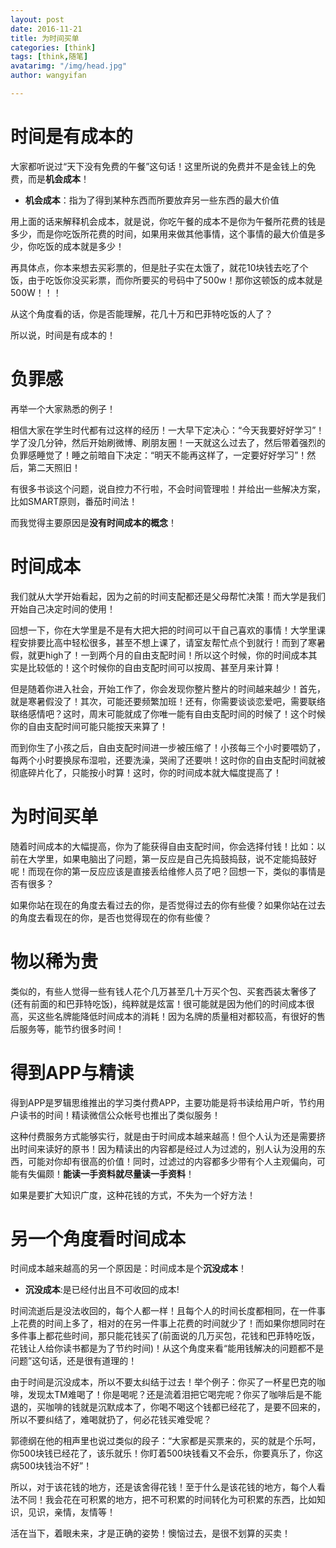 ```yaml
---
layout: post
date: 2016-11-21
title: 为时间买单
categories: [think]
tags: [think,随笔]
avatarimg: "/img/head.jpg"
author: wangyifan

---
```


# 时间是有成本的

大家都听说过“天下没有免费的午餐”这句话！这里所说的免费并不是金钱上的免费，而是**机会成本**！

- **机会成本**：指为了得到某种东西而所要放弃另一些东西的最大价值

用上面的话来解释机会成本，就是说，你吃午餐的成本不是你为午餐所花费的钱是多少，而是你吃饭所花费的时间，如果用来做其他事情，这个事情的最大价值是多少，你吃饭的成本就是多少！

再具体点，你本来想去买彩票的，但是肚子实在太饿了，就花10块钱去吃了个饭，由于吃饭你没买彩票，而你所要买的号码中了500w！那你这顿饭的成本就是500W！！！

从这个角度看的话，你是否能理解，花几十万和巴菲特吃饭的人了？

所以说，时间是有成本的！



# 负罪感

再举一个大家熟悉的例子！

相信大家在学生时代都有过这样的经历！一大早下定决心：“今天我要好好学习”！学了没几分钟，然后开始刷微博、刷朋友圈！一天就这么过去了，然后带着强烈的负罪感睡觉了！睡之前暗自下决定：“明天不能再这样了，一定要好好学习”！然后，第二天照旧！

有很多书谈这个问题，说自控力不行啦，不会时间管理啦！并给出一些解决方案，比如SMART原则，番茄时间法！

而我觉得主要原因是**没有时间成本的概念**！

# 时间成本

我们就从大学开始看起，因为之前的时间支配都还是父母帮忙决策！而大学是我们开始自己决定时间的使用！

回想一下，你在大学里是不是有大把大把的时间可以干自己喜欢的事情！大学里课程安排要比高中轻松很多，甚至不想上课了，请室友帮忙点个到就行！而到了寒暑假，就更high了！一到两个月的自由支配时间！所以这个时候，你的时间成本其实是比较低的！这个时候你的自由支配时间可以按周、甚至月来计算！

但是随着你进入社会，开始工作了，你会发现你整片整片的时间越来越少！首先，就是寒暑假没了！其次，可能还要频繁加班！还有，你需要谈谈恋爱吧，需要联络联络感情吧？这时，周末可能就成了你唯一能有自由支配时间的时候了！这个时候你的自由支配时间可能只能按天来算了！

而到你生了小孩之后，自由支配时间进一步被压缩了！小孩每三个小时要喂奶了，每两个小时要换尿布湿啦，还要洗澡，哭闹了还要哄！这时你的自由支配时间就被彻底碎片化了，只能按小时算！这时，你的时间成本就大幅度提高了！

# 为时间买单

随着时间成本的大幅提高，你为了能获得自由支配时间，你会选择付钱！比如：以前在大学里，如果电脑出了问题，第一反应是自己先捣鼓捣鼓，说不定能捣鼓好呢！而现在你的第一反应应该是直接丢给维修人员了吧？回想一下，类似的事情是否有很多？

如果你站在现在的角度去看过去的你，是否觉得过去的你有些傻？如果你站在过去的角度去看现在的你，是否也觉得现在的你有些傻？

# 物以稀为贵

类似的，有些人觉得一些有钱人花个几万甚至几十万买个包、买套西装太奢侈了(还有前面的和巴菲特吃饭)，纯粹就是炫富！很可能就是因为他们的时间成本很高，买这些名牌能降低时间成本的消耗！因为名牌的质量相对都较高，有很好的售后服务等，能节约很多时间！

# 得到APP与精读

得到APP是罗辑思维推出的学习类付费APP，主要功能是将书读给用户听，节约用户读书的时间！精读微信公众帐号也推出了类似服务！

这种付费服务方式能够实行，就是由于时间成本越来越高！但个人认为还是需要挤出时间来读好的原书！因为精读出的内容都是经过人为过滤的，别人认为没用的东西，可能对你却有很高的价值！同时，过滤过的内容都多少带有个人主观偏向，可能有失偏颇！**能读一手资料就尽量读一手资料**！

如果是要扩大知识广度，这种花钱的方式，不失为一个好方法！

# 另一个角度看时间成本

时间成本越来越高的另一个原因是：时间成本是个**沉没成本**！

- **沉没成本**:是已经付出且不可收回的成本!

时间流逝后是没法收回的，每个人都一样！且每个人的时间长度都相同，在一件事上花费的时间上多了，相对的在另一件事上花费的时间就少了！而如果你想同时在多件事上都花些时间，那只能花钱买了(前面说的几万买包，花钱和巴菲特吃饭，花钱让人给你读书都是为了节约时间)！从这个角度来看“能用钱解决的问题都不是问题”这句话，还是很有道理的！

由于时间是沉没成本，所以不要太纠结于过去！举个例子：你买了一杯星巴克的咖啡，发现太TM难喝了！你是喝呢？还是流着泪把它喝完呢？你买了咖啡后是不能退的，买咖啡的钱就是沉默成本了，你喝不喝这个钱都已经花了，是要不回来的，所以不要纠结了，难喝就扔了，何必花钱买难受呢？

郭德纲在他的相声里也说过类似的段子：“大家都是买票来的，买的就是个乐呵，你500块钱已经花了，该乐就乐！你盯着500块钱看又不会乐，你要真乐了，你这病500块钱治不好”！

所以，对于该花钱的地方，还是该舍得花钱！至于什么是该花钱的地方，每个人看法不同！我会花在可积累的地方，把不可积累的时间转化为可积累的东西，比如知识，见识，亲情，友情等！

活在当下，着眼未来，才是正确的姿势！懊恼过去，是很不划算的买卖！
